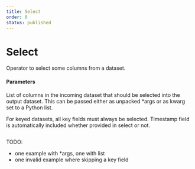 ```yaml
---
title: Select
order: 0
status: published
---
```

# Select

<Divider>
<LeftSection>
Operator to select some columns from a dataset.

#### Parameters

<Expandable title="columns" type="List[str]">
List of columns in the incoming dataset that should be selected into the output
dataset. This can be passed either as unpacked *args or as kwarg set to a Python 
list.

For keyed datasets, all key fields must always be selected. Timestamp field is
automatically included whether provided in select or not.

</Expandable>
</LeftSection>


<RightSection>
<pre snippet="api-reference/operators_ref#select"></pre>
</RightSection>

</Divider>

TODO:
- one example with *args, one with list
- one invalid example where skipping a key field

